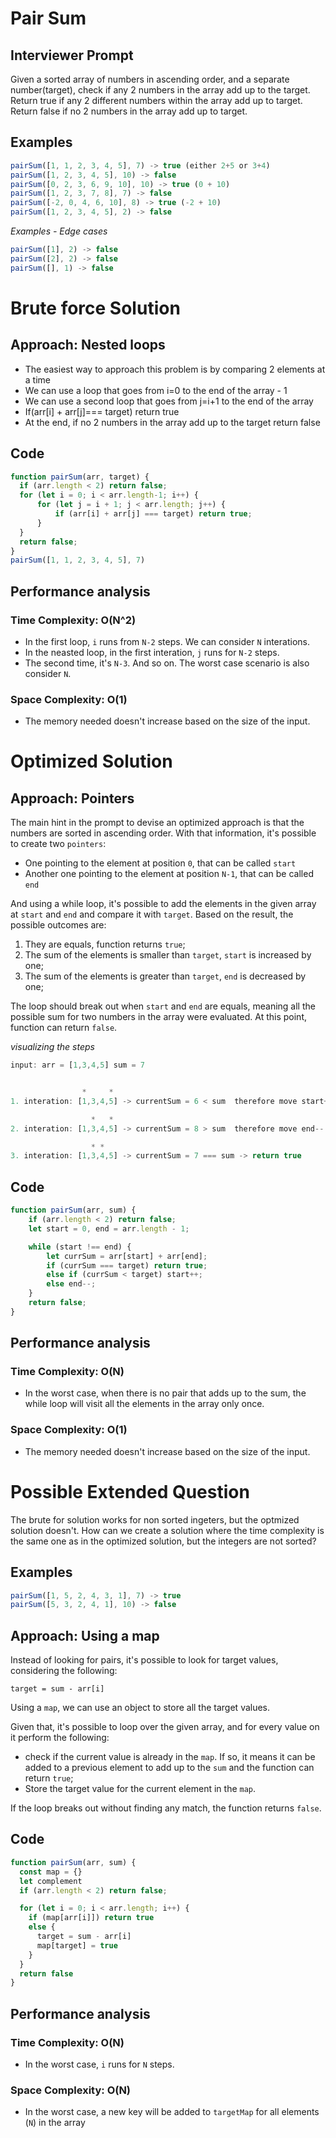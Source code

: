 # Pair Sum

## Interviewer Prompt
Given a sorted array of numbers in ascending order, and a separate number(target), check if any 2 numbers in the array add up to the target.
Return true if any 2 different numbers within the array add up to target.
Return false if no 2 numbers in the array add up to target.


## Examples

```js
pairSum([1, 1, 2, 3, 4, 5], 7) -> true (either 2+5 or 3+4)
pairSum([1, 2, 3, 4, 5], 10) -> false
pairSum([0, 2, 3, 6, 9, 10], 10) -> true (0 + 10)
pairSum([1, 2, 3, 7, 8], 7) -> false
pairSum([-2, 0, 4, 6, 10], 8) -> true (-2 + 10)
pairSum([1, 2, 3, 4, 5], 2) -> false
```

_Examples - Edge cases_

```js
pairSum([1], 2) -> false
pairSum([2], 2) -> false
pairSum([], 1) -> false
```

# Brute force Solution

## Approach: __Nested loops__
  - The easiest way to approach this problem is by comparing 2 elements at a time
  - We can use a loop that goes from i=0 to the end of the array - 1
  - We can use  a second loop that goes from j=i+1 to the end of the array
  - If(arr[i] + arr[j]=== target) return true
  - At the end, if no 2 numbers in the array add up to the target  return false


## Code

```js
function pairSum(arr, target) {
  if (arr.length < 2) return false;
  for (let i = 0; i < arr.length-1; i++) {
      for (let j = i + 1; j < arr.length; j++) {
          if (arr[i] + arr[j] === target) return true;
      }
  }
  return false;
}
pairSum([1, 1, 2, 3, 4, 5], 7)

```
## Performance analysis

### Time Complexity: __O(N^2)__
- In the first loop, `i` runs from `N-2` steps. We can consider `N` interations.
- In the neasted loop, in the first interation, `j` runs for `N-2` steps.
 - The second time, it's `N-3`. And so on. The worst case scenario  is also consider `N`.


### Space Complexity: __O(1)__
- The memory needed doesn't increase based on the size of the input.

# Optimized Solution

## Approach: __Pointers__

The main hint in the prompt to devise an optimized approach is that the numbers are sorted in ascending order. With that information, it's possible to create two `pointers`:
 - One pointing to the element at position `0`, that can be called `start`
 - Another one pointing to the element at position `N-1`, that can be called `end`

And using a while loop, it's possible to add the elements in the given array at `start` and `end` and compare it with `target`. Based on the result, the possible outcomes are:
  1. They are equals, function returns `true`;
  2. The sum of the elements is smaller than `target`, `start` is increased by one;
  3. The sum of the elements is greater than `target`, `end` is decreased by one;

The loop should break out when `start` and `end` are equals, meaning all the possible sum for two numbers in the array were evaluated. At this point, function can return `false`.

_visualizing the steps_
```js
input: arr = [1,3,4,5] sum = 7


                *     *
1. interation: [1,3,4,5] -> currentSum = 6 < sum  therefore move start++

                  *   *
2. interation: [1,3,4,5] -> currentSum = 8 > sum  therefore move end--

                  * *
3. interation: [1,3,4,5] -> currentSum = 7 === sum -> return true


```

## Code

```js
function pairSum(arr, sum) {
    if (arr.length < 2) return false;
    let start = 0, end = arr.length - 1;

    while (start !== end) {
        let currSum = arr[start] + arr[end];
        if (currSum === target) return true;
        else if (currSum < target) start++;
        else end--;
    }
    return false;
}
```

## Performance analysis

### Time Complexity: __O(N)__
  - In the worst case, when there is no pair that adds up to the sum, the while loop will visit all the elements in the array only once.

### Space Complexity: __O(1)__
- The memory needed doesn't increase based on the size of the input.

# Possible Extended Question
The brute for solution works for non sorted ingeters, but the optmized solution doesn't. How can we create a solution where the time complexity is the same one as in the optimized solution, but the integers are not sorted?

## Examples

```js
pairSum([1, 5, 2, 4, 3, 1], 7) -> true
pairSum([5, 3, 2, 4, 1], 10) -> false
```

## Approach: __Using a map__

Instead of looking for pairs, it's possible to look for target values, considering the following:

`target = sum - arr[i]`

Using a `map`, we can use an object to store all the target values.

Given that, it's possible to loop over the given array, and for every value on it perform the following:
  - check if the current value is already in the `map`. If so, it means it can be added to a previous element to add up to the `sum` and the function can return `true`;
  - Store the target value for the current element in the `map`.

If the loop breaks out without finding any match, the function returns `false`.

## Code

```js
function pairSum(arr, sum) {
  const map = {}
  let complement
  if (arr.length < 2) return false;

  for (let i = 0; i < arr.length; i++) {
    if (map[arr[i]]) return true
    else {
      target = sum - arr[i]
      map[target] = true
    }
  }
  return false
}
```

## Performance analysis

### Time Complexity: __O(N)__
- In the worst case, `i` runs for `N` steps.

### Space Complexity: __O(N)__
- In the worst case, a new key will be added to `targetMap` for all elements (`N`) in the array
